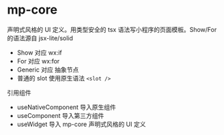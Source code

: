 # mp-core

声明式风格的 UI 定义。用类型安全的 tsx 语法写小程序的页面模板。Show/For 的语法源自 jsx-lite/solid

* Show 对应 wx:if
* For 对应 wx:for
* Generic 对应 抽象节点
* 普通的 slot 使用原生语法 `<slot />`

引用组件

* useNativeComponent 导入原生组件
* useComponent 导入第三方组件
* useWidget 导入 mp-core 声明式风格的 UI 定义